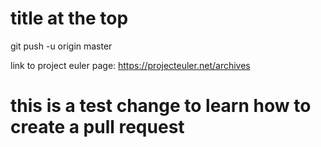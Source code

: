 title at the top
===
git push -u origin master

link to project euler page: https://projecteuler.net/archives

# this is a test change to learn how to create a pull request

